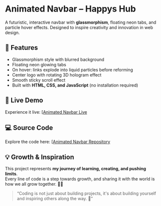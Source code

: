 # Animated Navbar – Happys Hub

A futuristic, interactive navbar with **glassmorphism**, floating neon tabs, and particle hover effects. Designed to inspire creativity and innovation in web design.

## 🌟 Features
- Glassmorphism style with blurred background
- Floating neon glowing tabs
- On hover: links explode into liquid particles before reforming
- Center logo with rotating 3D hologram effect
- Smooth sticky scroll effect
- Built with **HTML, CSS, and JavaScript** (no installation required)

## 🚀 Live Demo
Experience it live: [[Animated Navbar Live](https://your-live-link.com](https://beingshappy.github.io/Animated-Navbar/))

## 💻 Source Code
Explore the code here: [[Animated Navbar Repository](https://github.com/YourUsername/Animated-Navbar](https://github.com/beingshappy/Animated-Navbar.git))

## 💡 Growth & Inspiration
This project represents **my journey of learning, creating, and pushing limits**.  
Every line of code is a step towards growth, and sharing it with the world is how we all grow together. 🌱✨

> “Coding is not just about building projects, it's about building yourself and inspiring others along the way. 💛”

